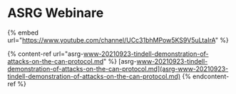 # ASRG Webinare



{% embed url="https://www.youtube.com/channel/UCc31bhMPow5KS9V5uLtaIrA" %}

{% content-ref url="asrg-www-20210923-tindell-demonstration-of-attacks-on-the-can-protocol.md" %}
[asrg-www-20210923-tindell-demonstration-of-attacks-on-the-can-protocol.md](asrg-www-20210923-tindell-demonstration-of-attacks-on-the-can-protocol.md)
{% endcontent-ref %}

